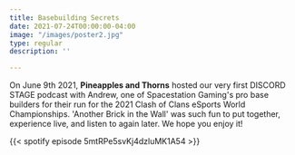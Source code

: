 ```yaml
---
title: Basebuilding Secrets
date: 2021-07-24T00:00:00-04:00
image: "/images/poster2.jpg"
type: regular
description: ''

---
```

On June 9th 2021, **Pineapples and Thorns** hosted our very first DISCORD STAGE podcast with Andrew, one of Spacestation Gaming's pro base builders for their run for the 2021 Clash of Clans eSports World Championships. 'Another Brick in the Wall' was such fun to put together, experience live, and listen to again later. We hope you enjoy it!

{{< spotify episode 5mtRPe5svKj4dzluMK1A54 >}}